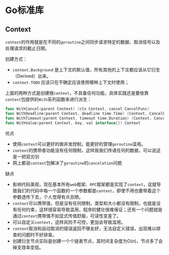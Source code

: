 # Go标准库

## Context

`context`的作用就是在不同的`goroutine`之间同步请求特定的数据、取消信号以及处理请求的截止日期。

创建方式：

- `context.Background` 是上下文的默认值，所有其他的上下文都应该从它衍生（Derived）出来。
- `context.TODO` 应该只在不确定应该使用哪种上下文时使用；

上面的两种方式是创建根`context`，不具备任何功能，具体实践还是要依靠`context`包提供的`With`系列函数来进行派生：

```go
func WithCancel(parent Context) (ctx Context, cancel CancelFunc)
func WithDeadline(parent Context, deadline time.Time) (Context, CancelFunc)
func WithTimeout(parent Context, timeout time.Duration) (Context, CancelFunc)
func WithValue(parent Context, key, val interface{}) Context
```

优点

- 使用`context`可以更好的做并发控制，能更好的管理`goroutine`滥用。
- `context`的携带者功能没有任何限制，这样我我们传递任何的数据，可以说这是一把双刃剑
- 网上都说`context`包解决了`goroutine`的`cancelation`问题

缺点

- 影响代码美观，现在基本所有`web`框架、`RPC`框架都是实现了`context`，这就导致我们的代码中每一个函数的一个参数都是`context`，即使不用也要带着这个参数透传下去，个人觉得有点丑陋。
- `context`可以携带值，但是没有任何限制，类型和大小都没有限制，也就是没有任何约束，这样很容易导致滥用，程序的健壮很难保证；还有一个问题就是通过`context`携带值不如显式传值舒服，可读性变差了。
- 可以自定义`context`，这样风险不可控，更加会导致滥用。
- `context`取消和自动取消的错误返回不够友好，无法自定义错误，出现难以排查的问题时不好排查。
- 创建衍生节点实际是创建一个个链表节点，其时间复杂度为O(n)，节点多了会掉支效率变低。